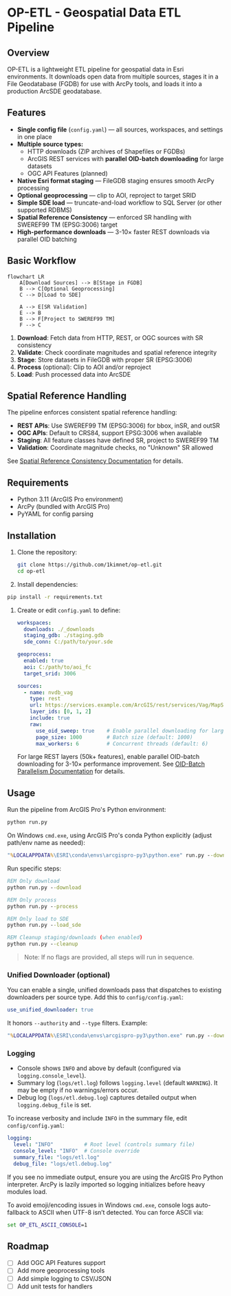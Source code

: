 # OP-ETL - Geospatial Data ETL Pipeline

## Overview
OP-ETL is a lightweight ETL pipeline for geospatial data in Esri environments. It downloads open data from multiple sources, stages it in a File Geodatabase (FGDB) for use with ArcPy tools, and loads it into a production ArcSDE geodatabase.

## Features

- **Single config file** (`config.yaml`) — all sources, workspaces, and settings in one place
- **Multiple source types:**
  - HTTP downloads (ZIP archives of Shapefiles or FGDBs)
  - ArcGIS REST services with **parallel OID-batch downloading** for large datasets
  - OGC API Features (planned)
- **Native Esri format staging** — FileGDB staging ensures smooth ArcPy processing
- **Optional geoprocessing** — clip to AOI, reproject to target SRID
- **Simple SDE load** — truncate-and-load workflow to SQL Server (or other supported RDBMS)
- **Spatial Reference Consistency** — enforced SR handling with SWEREF99 TM (EPSG:3006) target
- **High-performance downloads** — 3-10× faster REST downloads via parallel OID batching

## Basic Workflow

```mermaid
flowchart LR
    A[Download Sources] --> B[Stage in FGDB]
    B --> C[Optional Geoprocessing]
    C --> D[Load to SDE]

    A --> E[SR Validation]
    E --> B
    B --> F[Project to SWEREF99 TM]
    F --> C
```

1. **Download**: Fetch data from HTTP, REST, or OGC sources with SR consistency
2. **Validate**: Check coordinate magnitudes and spatial reference integrity
3. **Stage**: Store datasets in FileGDB with proper SR (EPSG:3006)
4. **Process** (optional): Clip to AOI and/or reproject
5. **Load**: Push processed data into ArcSDE

## Spatial Reference Handling

The pipeline enforces consistent spatial reference handling:

- **REST APIs**: Use SWEREF99 TM (EPSG:3006) for bbox, inSR, and outSR
- **OGC APIs**: Default to CRS84, support EPSG:3006 when available
- **Staging**: All feature classes have defined SR, project to SWEREF99 TM
- **Validation**: Coordinate magnitude checks, no "Unknown" SR allowed

See [Spatial Reference Consistency Documentation](docs/spatial-reference-consistency.md) for details.

## Requirements

- Python 3.11 (ArcGIS Pro environment)
- ArcPy (bundled with ArcGIS Pro)
- PyYAML for config parsing

## Installation

1. Clone the repository:
   ```bash
   git clone https://github.com/1kimnet/op-etl.git
   cd op-etl
   ```

1. Install dependencies:

  ```bash
  pip install -r requirements.txt
  ```

1. Create or edit `config.yaml` to define:

   ```yaml
   workspaces:
     downloads: ./_downloads
     staging_gdb: ./staging.gdb
     sde_conn: C:/path/to/your.sde

   geoprocess:
     enabled: true
     aoi: C:/path/to/aoi_fc
     target_srid: 3006

   sources:
     - name: nvdb_vag
       type: rest
       url: https://services.example.com/ArcGIS/rest/services/Vag/MapServer
       layer_ids: [0, 1, 2]
       include: true
       raw:
         use_oid_sweep: true    # Enable parallel downloading for large datasets
         page_size: 1000        # Batch size (default: 1000)
         max_workers: 6         # Concurrent threads (default: 6)
   ```

   For large REST layers (50k+ features), enable parallel OID-batch downloading for 3-10× performance improvement. See [OID-Batch Parallelism Documentation](docs/oid-batch-parallelism.md) for details.

## Usage

Run the pipeline from ArcGIS Pro's Python environment:

```bash
python run.py
```

On Windows `cmd.exe`, using ArcGIS Pro's conda Python explicitly (adjust path/env name as needed):

```cmd
"%LOCALAPPDATA%\ESRI\conda\envs\arcgispro-py3\python.exe" run.py --download --process --load_sde
```

Run specific steps:

```cmd
REM Only download
python run.py --download

REM Only process
python run.py --process

REM Only load to SDE
python run.py --load_sde

REM Cleanup staging/downloads (when enabled)
python run.py --cleanup
```

> Note: If no flags are provided, all steps will run in sequence.

### Unified Downloader (optional)

You can enable a single, unified downloads pass that dispatches to existing downloaders per source type. Add this to `config/config.yaml`:

```yaml
use_unified_downloader: true
```

It honors `--authority` and `--type` filters. Example:

```cmd
"%LOCALAPPDATA%\ESRI\conda\envs\arcgispro-py3\python.exe" run.py --download --authority RAA --type ogc
```

### Logging

- Console shows `INFO` and above by default (configured via `logging.console_level`).
- Summary log (`logs/etl.log`) follows `logging.level` (default `WARNING`). It may be empty if no warnings/errors occur.
- Debug log (`logs/etl.debug.log`) captures detailed output when `logging.debug_file` is set.

To increase verbosity and include `INFO` in the summary file, edit `config/config.yaml`:

```yaml
logging:
  level: "INFO"          # Root level (controls summary file)
  console_level: "INFO"  # Console override
  summary_file: "logs/etl.log"
  debug_file: "logs/etl.debug.log"
```

If you see no immediate output, ensure you are using the ArcGIS Pro Python interpreter. ArcPy is lazily imported so logging initializes before heavy modules load.

To avoid emoji/encoding issues in Windows `cmd.exe`, console logs auto-fallback to ASCII when UTF-8 isn’t detected. You can force ASCII via:

```cmd
set OP_ETL_ASCII_CONSOLE=1
```

## Roadmap

- [ ] Add OGC API Features support
- [ ] Add more geoprocessing tools
- [ ] Add simple logging to CSV/JSON
- [ ] Add unit tests for handlers
